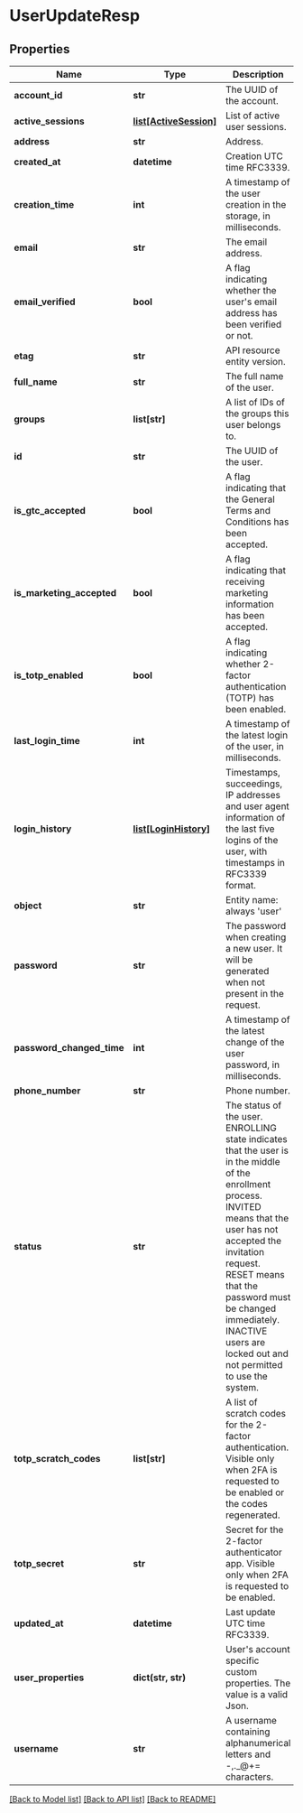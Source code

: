 # UserUpdateResp

## Properties
Name | Type | Description | Notes
------------ | ------------- | ------------- | -------------
**account_id** | **str** | The UUID of the account. | 
**active_sessions** | [**list[ActiveSession]**](ActiveSession.md) | List of active user sessions. | [optional] 
**address** | **str** | Address. | [optional] 
**created_at** | **datetime** | Creation UTC time RFC3339. | [optional] 
**creation_time** | **int** | A timestamp of the user creation in the storage, in milliseconds. | [optional] 
**email** | **str** | The email address. | 
**email_verified** | **bool** | A flag indicating whether the user&#39;s email address has been verified or not. | [optional] 
**etag** | **str** | API resource entity version. | 
**full_name** | **str** | The full name of the user. | [optional] 
**groups** | **list[str]** | A list of IDs of the groups this user belongs to. | [optional] 
**id** | **str** | The UUID of the user. | 
**is_gtc_accepted** | **bool** | A flag indicating that the General Terms and Conditions has been accepted. | [optional] 
**is_marketing_accepted** | **bool** | A flag indicating that receiving marketing information has been accepted. | [optional] 
**is_totp_enabled** | **bool** | A flag indicating whether 2-factor authentication (TOTP) has been enabled. | [optional] 
**last_login_time** | **int** | A timestamp of the latest login of the user, in milliseconds. | [optional] 
**login_history** | [**list[LoginHistory]**](LoginHistory.md) | Timestamps, succeedings, IP addresses and user agent information of the last five logins of the user, with timestamps in RFC3339 format. | [optional] 
**object** | **str** | Entity name: always &#39;user&#39; | 
**password** | **str** | The password when creating a new user. It will be generated when not present in the request. | [optional] 
**password_changed_time** | **int** | A timestamp of the latest change of the user password, in milliseconds. | [optional] 
**phone_number** | **str** | Phone number. | [optional] 
**status** | **str** | The status of the user. ENROLLING state indicates that the user is in the middle of the enrollment process. INVITED means that the user has not accepted the invitation request. RESET means that the password must be changed immediately. INACTIVE users are locked out and not permitted to use the system. | 
**totp_scratch_codes** | **list[str]** | A list of scratch codes for the 2-factor authentication. Visible only when 2FA is requested to be enabled or the codes regenerated. | [optional] 
**totp_secret** | **str** | Secret for the 2-factor authenticator app. Visible only when 2FA is requested to be enabled. | [optional] 
**updated_at** | **datetime** | Last update UTC time RFC3339. | [optional] 
**user_properties** | **dict(str, str)** | User&#39;s account specific custom properties. The value is a valid Json. | [optional] 
**username** | **str** | A username containing alphanumerical letters and -,._@+&#x3D; characters. | [optional] 

[[Back to Model list]](../README.md#documentation-for-models) [[Back to API list]](../README.md#documentation-for-api-endpoints) [[Back to README]](../README.md)


